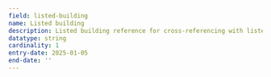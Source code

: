 ```yaml
---
field: listed-building
name: Listed building
description: Listed building reference for cross-referencing with listed building records
datatype: string
cardinality: 1
entry-date: 2025-01-05
end-date: ''
---
```

